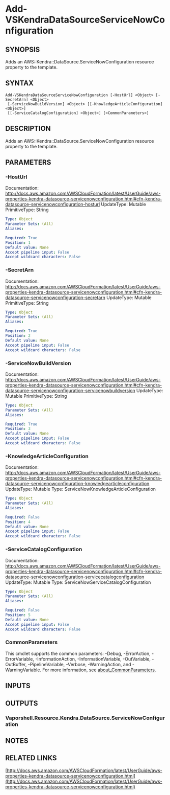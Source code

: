 # Add-VSKendraDataSourceServiceNowConfiguration

## SYNOPSIS
Adds an AWS::Kendra::DataSource.ServiceNowConfiguration resource property to the template.

## SYNTAX

```
Add-VSKendraDataSourceServiceNowConfiguration [-HostUrl] <Object> [-SecretArn] <Object>
 [-ServiceNowBuildVersion] <Object> [[-KnowledgeArticleConfiguration] <Object>]
 [[-ServiceCatalogConfiguration] <Object>] [<CommonParameters>]
```

## DESCRIPTION
Adds an AWS::Kendra::DataSource.ServiceNowConfiguration resource property to the template.

## PARAMETERS

### -HostUrl
Documentation: http://docs.aws.amazon.com/AWSCloudFormation/latest/UserGuide/aws-properties-kendra-datasource-servicenowconfiguration.html#cfn-kendra-datasource-servicenowconfiguration-hosturl
UpdateType: Mutable
PrimitiveType: String

```yaml
Type: Object
Parameter Sets: (All)
Aliases:

Required: True
Position: 1
Default value: None
Accept pipeline input: False
Accept wildcard characters: False
```

### -SecretArn
Documentation: http://docs.aws.amazon.com/AWSCloudFormation/latest/UserGuide/aws-properties-kendra-datasource-servicenowconfiguration.html#cfn-kendra-datasource-servicenowconfiguration-secretarn
UpdateType: Mutable
PrimitiveType: String

```yaml
Type: Object
Parameter Sets: (All)
Aliases:

Required: True
Position: 2
Default value: None
Accept pipeline input: False
Accept wildcard characters: False
```

### -ServiceNowBuildVersion
Documentation: http://docs.aws.amazon.com/AWSCloudFormation/latest/UserGuide/aws-properties-kendra-datasource-servicenowconfiguration.html#cfn-kendra-datasource-servicenowconfiguration-servicenowbuildversion
UpdateType: Mutable
PrimitiveType: String

```yaml
Type: Object
Parameter Sets: (All)
Aliases:

Required: True
Position: 3
Default value: None
Accept pipeline input: False
Accept wildcard characters: False
```

### -KnowledgeArticleConfiguration
Documentation: http://docs.aws.amazon.com/AWSCloudFormation/latest/UserGuide/aws-properties-kendra-datasource-servicenowconfiguration.html#cfn-kendra-datasource-servicenowconfiguration-knowledgearticleconfiguration
UpdateType: Mutable
Type: ServiceNowKnowledgeArticleConfiguration

```yaml
Type: Object
Parameter Sets: (All)
Aliases:

Required: False
Position: 4
Default value: None
Accept pipeline input: False
Accept wildcard characters: False
```

### -ServiceCatalogConfiguration
Documentation: http://docs.aws.amazon.com/AWSCloudFormation/latest/UserGuide/aws-properties-kendra-datasource-servicenowconfiguration.html#cfn-kendra-datasource-servicenowconfiguration-servicecatalogconfiguration
UpdateType: Mutable
Type: ServiceNowServiceCatalogConfiguration

```yaml
Type: Object
Parameter Sets: (All)
Aliases:

Required: False
Position: 5
Default value: None
Accept pipeline input: False
Accept wildcard characters: False
```

### CommonParameters
This cmdlet supports the common parameters: -Debug, -ErrorAction, -ErrorVariable, -InformationAction, -InformationVariable, -OutVariable, -OutBuffer, -PipelineVariable, -Verbose, -WarningAction, and -WarningVariable. For more information, see [about_CommonParameters](http://go.microsoft.com/fwlink/?LinkID=113216).

## INPUTS

## OUTPUTS

### Vaporshell.Resource.Kendra.DataSource.ServiceNowConfiguration
## NOTES

## RELATED LINKS

[http://docs.aws.amazon.com/AWSCloudFormation/latest/UserGuide/aws-properties-kendra-datasource-servicenowconfiguration.html](http://docs.aws.amazon.com/AWSCloudFormation/latest/UserGuide/aws-properties-kendra-datasource-servicenowconfiguration.html)

